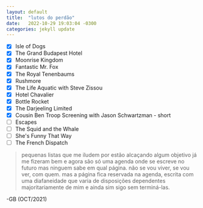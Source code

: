 ```yaml
---
layout: default
title:  "lutos do perdão"
date:   2022-10-29 19:03:04 -0300
categories: jekyll update
---
```



- [x] Isle of Dogs
- [x] The Grand Budapest Hotel
- [x] Moonrise Kingdom 
- [x] Fantastic Mr. Fox
- [x] The Royal Tenenbaums
- [x] Rushmore
- [x] The Life Aquatic with Steve Zissou
- [x] Hotel Chavalier
- [x] Bottle Rocket
- [x] The Darjeeling Limited
- [x] Cousin Ben Troop Screening with Jason Schwartzman - short
- [ ] Escapes
- [ ] The Squid and the Whale
- [ ] She's Funny That Way
- [ ] The French Dispatch
  
> pequenas listas que me iludem por estão alcaçando algum objetivo já me fizeram bem e agora são só uma agenda onde se escreve no futuro mas ninguem sabe em qual página. não se vou viver, se vou ver, com quem. mas a página fica reservada na agenda, escrita com uma diafaneidade que varia de disposições dependentes majoritariamente de mim e ainda sim sigo sem terminá-las.
   
-GB (OCT/2021)
